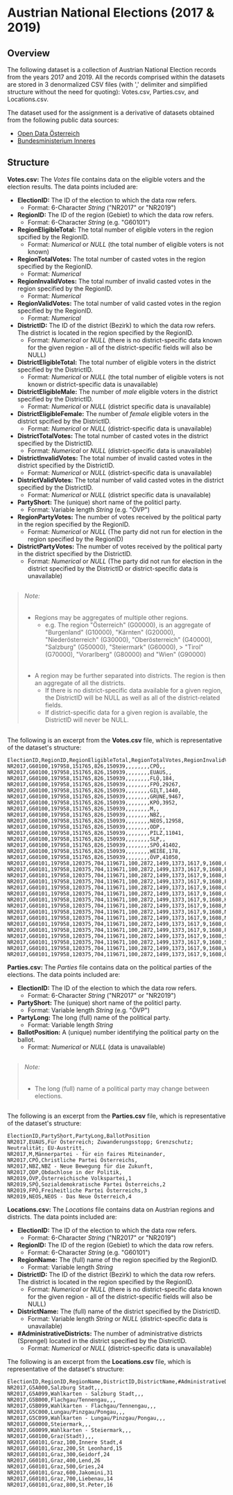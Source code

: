 # Austrian National Elections (2017 & 2019)

## Overview

The following dataset is a collection of Austrian National Election records from the years 2017 and 2019. All the records comprised within the datasets are stored in 3 denormalized CSV files (with ',' delimiter and simplified structure without the need for quoting): Votes.csv, Parties.csv, and Locations.csv.

The dataset used for the assignment is a derivative of datasets obtained from the following public data sources:
* [Open Data Österreich][1]
* [Bundesministerium Inneres][2]

[1]: https://www.data.gv.at/
[2]: https://www.bmi.gv.at/


## Structure

**Votes.csv:**  The *Votes* file contains data on the eligible voters and the election results. The data points included are:

* **ElectionID:** The ID of the election to which the data row refers.
  * Format: 6-Character *String* ("NR2017" or "NR2019")
* **RegionID:** The ID of the region (Gebiet) to which the data row refers.
  * Format: 6-Character *String* (e.g. "G60101")
* **RegionEligibleTotal:** The total number of eligible voters in the region spcified by the RegionID.
  * Format: *Numerical* or *NULL* (the total number of eligible voters is not known)
* **RegionTotalVotes:** The total number of casted votes in the region specified by the RegionID.
  * Format: *Numerical*
* **RegionInvalidVotes:** The total number of invalid casted votes in the region specified by the RegionID.
  * Format: *Numerical*
* **RegionValidVotes:** The total number of valid casted votes in the region specified by the RegionID.
  * Format: *Numerical*
* **DistrictID:** The ID of the district (Bezirk) to which the data row refers. The district is located in the region specified by the RegionID.
  * Format: *Numerical* or *NULL* (there is no district-specific data known for the given region - all of the district-specific fields will also be NULL)
* **DistrictEligibleTotal:** The total number of eligible voters in the district specified by the DistrictID.
  * Format: *Numerical* or *NULL* (the total number of eligible voters is not known or district-specific data is unavailable)
* **DistrictEligibleMale:** The number of *male* eligible voters in the district specified by the DistrictID.
  * Format: *Numerical* or *NULL* (district specific data is unavailable)
* **DistrictEligibleFemale:** The number of *female* eligible voters in the district spcified by the DistrictID.
  * Format: *Numerical* or *NULL* (district-specific data is unavailable)
* **DistrictTotalVotes:** The total number of casted votes in the district specified by the DistrictID.
  * Format: *Numerical* or *NULL* (district-specific data is unavailable)
* **DistrictInvalidVotes:** The total number of invalid casted votes in the district specified by the DistrictID.
  * Format: *Numerical* or *NULL* (district-specific data is unavailable)
* **DistrictValidVotes:** The total number of valid casted votes in the district specified by the DistrictID.
  * Format: *Numerical* or *NULL* (district specific data is unavailable)
* **PartyShort:** The (unique) short name of the politicl party.
  * Format: Variable length *String* (e.g. "ÖVP")
* **RegionPartyVotes:** The number of votes received by the political party in the region specified by the RegionID.
  * Format: *Numerical* or *NULL* (The party did not run for election in the region specified by the RegionID)
* **DistrictPartyVotes:** The number of votes received by the political party in the district specified by the DistrictID.
  * Format: *Numerical* or *NULL* (The party did not run for election in the district specified by the DistrictID or district-specific data is unavailable)

> ##
> ###### Note:
> * Regions may be aggregates of multiple other regions.
>   * e.g. The region "Österreich" (G00000), is an aggregate of "Burgenland" (G10000), "Kärnten" (G20000), "Niederösterreich" (G30000), 
>"Oberösterreich" (G40000), "Salzburg" (G50000), "Steiermark" (G60000), > "Tirol" (G70000), "Vorarlberg" (G80000) and "Wien" (G90000)
> ######
> * A region may be further separated into districts. The region is then an aggregate of all the districts. 
>   * If there is no district-specific data available for a given region, the DistrictID will be NULL as well as all of the district-related fields. 
>   * If district-specific data for a given region is available, the DistrictID will never be NULL.
> ##


The following is an excerpt from the **Votes.csv** file, which is representative of the dataset's structure:

```
ElectionID,RegionID,RegionEligibleTotal,RegionTotalVotes,RegionInvalidVotes,RegionValidVotes,DistrictID,DistrictEligibleTotal,DistrictEligibleMale,DistrictEligibleFemale,DistrictTotalVotes,DistrictInvalidVotes,DistrictValidVotes,PartyShort,RegionPartyVotes,DistrictPartyVotes
NR2017,G60100,197958,151765,826,150939,,,,,,,,CPÖ,,
NR2017,G60100,197958,151765,826,150939,,,,,,,,EUAUS,,
NR2017,G60100,197958,151765,826,150939,,,,,,,,FLÖ,184,
NR2017,G60100,197958,151765,826,150939,,,,,,,,FPÖ,29267,
NR2017,G60100,197958,151765,826,150939,,,,,,,,GILT,1440,
NR2017,G60100,197958,151765,826,150939,,,,,,,,GRÜNE,9467,
NR2017,G60100,197958,151765,826,150939,,,,,,,,KPÖ,3952,
NR2017,G60100,197958,151765,826,150939,,,,,,,,M,,
NR2017,G60100,197958,151765,826,150939,,,,,,,,NBZ,,
NR2017,G60100,197958,151765,826,150939,,,,,,,,NEOS,12958,
NR2017,G60100,197958,151765,826,150939,,,,,,,,ODP,,
NR2017,G60100,197958,151765,826,150939,,,,,,,,PILZ,11041,
NR2017,G60100,197958,151765,826,150939,,,,,,,,SLP,,
NR2017,G60100,197958,151765,826,150939,,,,,,,,SPÖ,41402,
NR2017,G60100,197958,151765,826,150939,,,,,,,,WEIßE,178,
NR2017,G60100,197958,151765,826,150939,,,,,,,,ÖVP,41050,
NR2017,G60101,197958,120375,704,119671,100,2872,1499,1373,1617,9,1608,CPÖ,,
NR2017,G60101,197958,120375,704,119671,100,2872,1499,1373,1617,9,1608,EUAUS,,
NR2017,G60101,197958,120375,704,119671,100,2872,1499,1373,1617,9,1608,FLÖ,156,3
NR2017,G60101,197958,120375,704,119671,100,2872,1499,1373,1617,9,1608,FPÖ,25260,200
NR2017,G60101,197958,120375,704,119671,100,2872,1499,1373,1617,9,1608,GILT,1096,18
NR2017,G60101,197958,120375,704,119671,100,2872,1499,1373,1617,9,1608,GRÜNE,6932,121
NR2017,G60101,197958,120375,704,119671,100,2872,1499,1373,1617,9,1608,KPÖ,3145,62
NR2017,G60101,197958,120375,704,119671,100,2872,1499,1373,1617,9,1608,M,,
NR2017,G60101,197958,120375,704,119671,100,2872,1499,1373,1617,9,1608,NBZ,,
NR2017,G60101,197958,120375,704,119671,100,2872,1499,1373,1617,9,1608,NEOS,9763,171
NR2017,G60101,197958,120375,704,119671,100,2872,1499,1373,1617,9,1608,ODP,,
NR2017,G60101,197958,120375,704,119671,100,2872,1499,1373,1617,9,1608,PILZ,8507,165
NR2017,G60101,197958,120375,704,119671,100,2872,1499,1373,1617,9,1608,SLP,,
NR2017,G60101,197958,120375,704,119671,100,2872,1499,1373,1617,9,1608,SPÖ,33017,425
NR2017,G60101,197958,120375,704,119671,100,2872,1499,1373,1617,9,1608,WEIßE,148,3
NR2017,G60101,197958,120375,704,119671,100,2872,1499,1373,1617,9,1608,ÖVP,31647,440
```

**Parties.csv:** The *Parties* file contains data on the political parties of the elections. The data points included are:

* **ElectionID:** The ID of the election to which the data row refers.
  * Format: 6-Character *String* ("NR2017" or "NR2019")
* **PartyShort:** The (unique) short name of the politicl party.
  * Format: Variable length *String* (e.g. "ÖVP")
* **PartyLong:** The long (full) name of the political party.
  * Format: Variable length *String*
* **BallotPosition:** A (unique) number identifying the political party on the ballot.
  * Format: *Numerical* or *NULL* (data is unavailable)

> ##
> ###### Note:
> * The long (full) name of a political party may change between elections.
> ##


The following is an excerpt from the **Parties.csv** file, which is representative of the dataset's structure:

```
ElectionID,PartyShort,PartyLong,BallotPosition
NR2017,EUAUS,Für Österreich; Zuwanderungsstopp; Grenzschutz; Neutralität; EU-Austritt,
NR2017,M,Männerpartei - für ein faires Miteinander,
NR2017,CPÖ,Christliche Partei Österreichs,
NR2017,NBZ,NBZ - Neue Bewegung für die Zukunft,
NR2017,ODP,Obdachlose in der Politik,
NR2019,ÖVP,Österreichische Volkspartei,1
NR2019,SPÖ,Sozialdemokratische Partei Österreichs,2
NR2019,FPÖ,Freiheitliche Partei Österreichs,3
NR2019,NEOS,NEOS - Das Neue Österreich,4
```

**Locations.csv:** The *Locations* file contains data on Austrian regions and districts. The data points included are:

* **ElectionID:** The ID of the election to which the data row refers.
  * Format: 6-Character *String* ("NR2017" or "NR2019")
* **RegionID:** The ID of the region (Gebiet) to which the data row refers.
  * Format: 6-Character *String* (e.g. "G60101")
* **RegionName:** The (full) name of the region specified by the RegionID.
  * Format: Variable length *String*
* **DistrictID:** The ID of the district (Bezirk) to which the data row refers. The district is located in the region specified by the RegionID.
  * Format: *Numerical* or *NULL* (there is no district-specific data known for the given region - all of the district-specific fields will also be NULL)
* **DistrictName:** The (full) name of the district specified by the DistrictID.
  * Format: Variable length *String* or *NULL* (district-specific data is unavailable)
* **#AdministrativeDistricts:** The number of administrative districts (Sprengel) located in the district specified by the DistrictID.
  * Format: *Numerical* or *NULL*  (district-specific data is unavailable)

The following is an excerpt from the **Locations.csv** file, which is representative of the dataset's structure:

```
ElectionID,RegionID,RegionName,DistrictID,DistrictName,#AdministrativeDistricts
NR2017,G5A000,Salzburg Stadt,,,
NR2017,G5A099,Wahlkarten - Salzburg Stadt,,,
NR2017,G5B000,Flachgau/Tennengau,,,
NR2017,G5B099,Wahlkarten - Flachgau/Tennengau,,,
NR2017,G5C000,Lungau/Pinzgau/Pongau,,,
NR2017,G5C099,Wahlkarten - Lungau/Pinzgau/Pongau,,,
NR2017,G60000,Steiermark,,,
NR2017,G60099,Wahlkarten - Steiermark,,,
NR2017,G60100,Graz(Stadt),,,
NR2017,G60101,Graz,100,Innere Stadt,4
NR2017,G60101,Graz,200,St Leonhard,15
NR2017,G60101,Graz,300,Geidorf,24
NR2017,G60101,Graz,400,Lend,26
NR2017,G60101,Graz,500,Gries,24
NR2017,G60101,Graz,600,Jakomini,31
NR2017,G60101,Graz,700,Liebenau,14
NR2017,G60101,Graz,800,St.Peter,16
```
